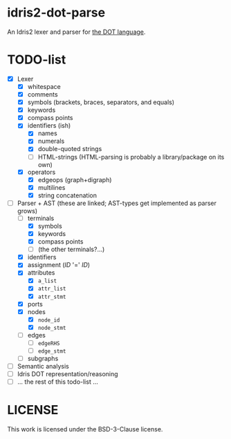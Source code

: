 # idris2-dot-parse

An Idris2 lexer and parser for
[the DOT language](https://graphviz.org/doc/info/lang.html).

# TODO-list

- [x] Lexer
  - [x] whitespace
  - [x] comments
  - [x] symbols (brackets, braces, separators, and equals)
  - [x] keywords
  - [x] compass points
  - [x] identifiers (ish)
    - [x] names
    - [x] numerals
    - [x] double-quoted strings
    - [ ] HTML-strings (HTML-parsing is probably a library/package on its own)
  - [x] operators
    - [x] edgeops (graph+digraph)
    - [x] multilines
    - [x] string concatenation
- [ ] Parser + AST (these are linked; AST-types get implemented as parser grows)
  - [ ] terminals
    - [x] symbols
    - [x] keywords
    - [x] compass points
    - [ ] (the other terminals?...)
  - [x] identifiers
  - [x] assignment (_ID_ '=' _ID_)
  - [x] attributes
    - [x] `a_list`
    - [x] `attr_list`
    - [x] `attr_stmt`
  - [x] ports
  - [x] nodes
    - [x] `node_id`
    - [x] `node_stmt`
  - [ ] edges
    - [ ] `edgeRHS`
    - [ ] `edge_stmt`
  - [ ] subgraphs
- [ ] Semantic analysis
- [ ] Idris DOT representation/reasoning
- [ ] ... the rest of this todo-list ...

# LICENSE

This work is licensed under the BSD-3-Clause license.

